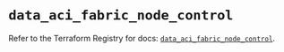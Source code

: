 # `data_aci_fabric_node_control`

Refer to the Terraform Registry for docs: [`data_aci_fabric_node_control`](https://registry.terraform.io/providers/ciscodevnet/aci/2.17.0/docs/data-sources/fabric_node_control).
